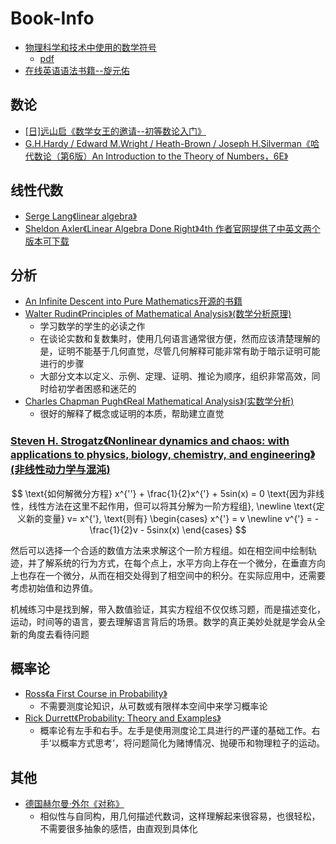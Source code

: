 # Book-Info

- [物理科学和技术中使用的数学符号](https://std.samr.gov.cn/gb/search/gbDetailed?id=71F772D812E4D3A7E05397BE0A0AB82A)
    - [pdf](https://journal.cricaas.com.cn/attached/file/20210517/20210517161953_566.pdf)
- [在线英语语法书籍--旋元佑](https://llwslc.github.io/grammar-club/)

## 数论

- [[日]远山启《数学女王的邀请--初等数论入门》](https://book.douban.com/subject/35097523/)
- [ G.H.Hardy / Edward M.Wright / Heath-Brown / Joseph H.Silverman《哈代数论（第6版）An Introduction to the Theory of Numbers，6E》](https://book.douban.com/subject/5290474/)

## 线性代数

- [Serge Lang《linear algebra》](https://book.douban.com/subject/2314300/)
- [Sheldon Axler《Linear Algebra Done Right》4th 作者官网提供了中英文两个版本可下载](https://linear.axler.net/)

## 分析

- [An Infinite Descent into Pure Mathematics开源的书籍](https://infinitedescent.xyz/)
- [Walter Rudin《Principles of Mathematical Analysis》(数学分析原理)](https://book.douban.com/subject/1230095/)
    - 学习数学的学生的必读之作
    - 在谈论实数和复数集时，使用几何语言通常很方便，然而应该清楚理解的是，证明不能基于几何直觉，尽管几何解释可能非常有助于暗示证明可能进行的步骤
    - 大部分文本以定义、示例、定理、证明、推论为顺序，组织非常高效，同时给初学者困惑和迷茫的
- [Charles Chapman Pugh《Real Mathematical Analysis》(实数学分析)](https://book.douban.com/subject/26588474/)
    - 很好的解释了概念或证明的本质，帮助建立直觉

### [Steven H. Strogatz《Nonlinear dynamics and chaos: with applications to physics, biology, chemistry, and engineering》(非线性动力学与混沌)](https://book.douban.com/subject/27049323/)

$$
\text{如何解微分方程} x^{''} + \frac{1}{2}x^{'} + 5sin(x) = 0 \text{因为非线性，线性方法在这里不起作用，但可以将其分解为一阶方程组}, \newline
\text{定义新的变量} v= x^{'}, \text{则有}
\begin{cases}
x^{'} = v \newline
v^{'} = -\frac{1}{2}v - 5sinx(x)
\end{cases}
$$

然后可以选择一个合适的数值方法来求解这个一阶方程组。如在相空间中绘制轨迹，并了解系统的行为方式，在每个点上，水平方向上存在一个微分，在垂直方向上也存在一个微分，从而在相交处得到了相空间中的积分。在实际应用中，还需要考虑初始值和边界值。

机械练习中是找到解，带入数值验证，其实方程组不仅仅练习题，而是描述变化，运动，时间等的语言，要去理解语言背后的场景。数学的真正美妙处就是学会从全新的角度去看待问题

## 概率论

- [Ross《a First Course in Probability》]()
    - 不需要测度论知识，从可数或有限样本空间中来学习概率论
- [Rick Durrett《Probability: Theory and Examples》]()
    - 概率论有左手和右手。左手是使用测度论工具进行的严谨的基础工作。右手‘以概率方式思考’，将问题简化为赌博情况、抛硬币和物理粒子的运动。

## 其他

- [德国赫尔曼·外尔《对称》](https://book.douban.com/subject/30308531/)
    - 相似性与自同构，用几何描述代数词，这样理解起来很容易，也很轻松，不需要很多抽象的感悟，由直观到具体化
